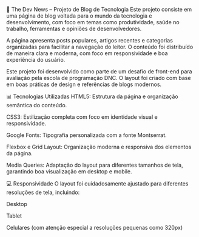 📰 The Dev News – Projeto de Blog de Tecnologia
Este projeto consiste em uma página de blog voltada para o mundo da tecnologia e desenvolvimento, com foco em temas como produtividade, saúde no trabalho, ferramentas e opiniões de desenvolvedores.

A página apresenta posts populares, artigos recentes e categorias organizadas para facilitar a navegação do leitor. O conteúdo foi distribuído de maneira clara e moderna, com foco em responsividade e boa experiência do usuário.

Este projeto foi desenvolvido como parte de um desafio de front-end para avaliação pela escola de programação DNC. O layout foi criado com base em boas práticas de design e referências de blogs modernos.

📊 Tecnologias Utilizadas
HTML5: Estrutura da página e organização semântica do conteúdo.

CSS3: Estilização completa com foco em identidade visual e responsividade.

Google Fonts: Tipografia personalizada com a fonte Montserrat.

Flexbox e Grid Layout: Organização moderna e responsiva dos elementos da página.

Media Queries: Adaptação do layout para diferentes tamanhos de tela, garantindo boa visualização em desktop e mobile.


💻 Responsividade
O layout foi cuidadosamente ajustado para diferentes resoluções de tela, incluindo:

Desktop

Tablet

Celulares (com atenção especial a resoluções pequenas como 320px)
